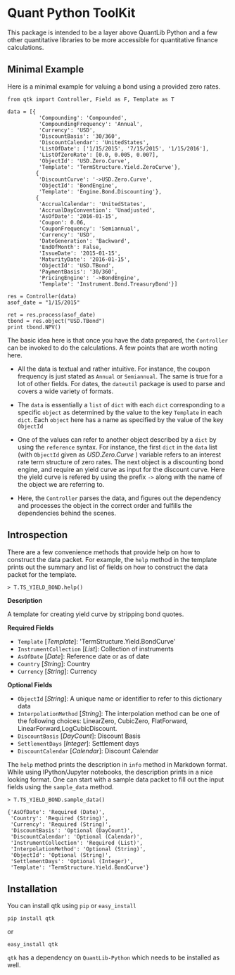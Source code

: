 # Quant Python ToolKit

This package is intended to be a layer above QuantLib Python and a few other quantitative libraries 
to be more accessible for quantitative finance calculations.

## Minimal Example
Here is a minimal example for valuing a bond using a provided zero rates.

    from qtk import Controller, Field as F, Template as T

    data = [{
              'Compounding': 'Compounded',
              'CompoundingFrequency': 'Annual',
              'Currency': 'USD',
              'DiscountBasis': '30/360',
              'DiscountCalendar': 'UnitedStates',
              'ListOfDate': ['1/15/2015', '7/15/2015', '1/15/2016'],
              'ListOfZeroRate': [0.0, 0.005, 0.007],
              'ObjectId': 'USD.Zero.Curve',
              'Template': 'TermStructure.Yield.ZeroCurve'},
             {
              'DiscountCurve': '->USD.Zero.Curve',
              'ObjectId': 'BondEngine',
              'Template': 'Engine.Bond.Discounting'},
             {
              'AccrualCalendar': 'UnitedStates',
              'AccrualDayConvention': 'Unadjusted',
              'AsOfDate': '2016-01-15',
              'Coupon': 0.06,
              'CouponFrequency': 'Semiannual',
              'Currency': 'USD',
              'DateGeneration': 'Backward',
              'EndOfMonth': False,
              'IssueDate': '2015-01-15',
              'MaturityDate': '2016-01-15',
              'ObjectId': 'USD.TBond',
              'PaymentBasis': '30/360',
              'PricingEngine': '->BondEngine',
              'Template': 'Instrument.Bond.TreasuryBond'}]

    res = Controller(data)
    asof_date = "1/15/2015"

    ret = res.process(asof_date)
    tbond = res.object("USD.TBond")
    print tbond.NPV()


The basic idea here is that once you have the data prepared, the `Controller` can be invoked to do the calculations. 
A few points that are worth noting here. 

- All the data is textual and rather intuitive. For instance, the coupon
  frequency is just stated as `Annual` or `Semiannual`. The same is true for a lot of other fields. For dates,
  the `dateutil` package is used to parse and covers a wide variety of formats. 

- The `data` is essentially a `list` of `dict` with each `dict` corresponding to a specific `object` as determined
  by the value to the key `Template` in each `dict`. Each `object` here has a name as specified by the value of the 
  key `ObjectId`
  
- One of the values can refer to another object described by a `dict` by using the `reference` syntax. For instance,
  the first `dict` in the `data` list (with `ObjectId` given as *USD.Zero.Curve* ) variable refers to an interest 
  rate term structure of zero rates. The next object is a discounting bond engine, and require an yield curve as 
  input for the discount curve. Here the yield curve is refered by using the prefix `->` along with the name of the
  object we are referring to.
  
- Here, the `Controller` parses the data, and figures out the dependency and processes the object in the correct order
  and fulfills the dependencies behind the scenes. 
  
## Introspection
  
There are a few convenience methods that provide help on how to construct the data packet. For example,
the `help` method in the template prints out the summary and list of fields on how to construct
the data packet for the template.

    > T.TS_YIELD_BOND.help()
    
**Description**

A template for creating yield curve by stripping bond quotes.

**Required Fields**

 - `Template` [*Template*]: 'TermStructure.Yield.BondCurve'
 - `InstrumentCollection` [*List*]: Collection of instruments
 - `AsOfDate` [*Date*]: Reference date or as of date
 - `Country` [*String*]: Country
 - `Currency` [*String*]: Currency

**Optional Fields**

 - `ObjectId` [*String*]: A unique name or identifier to refer to this dictionary data
 - `InterpolationMethod` [*String*]: The interpolation method can be one of the following choices: LinearZero, CubicZero, FlatForward, LinearForward,LogCubicDiscount.
 - `DiscountBasis` [*DayCount*]: Discount Basis
 - `SettlementDays` [*Integer*]: Settlement days
 - `DiscountCalendar` [*Calendar*]: Discount Calendar

The `help` method prints the description in `info` method in Markdown format. While using IPython/Jupyter notebooks, the description
prints in a nice looking format. One can start with a sample data packet to fill out the input fields using the `sample_data` method.

    > T.TS_YIELD_BOND.sample_data()
    
    {'AsOfDate': 'Required (Date)',
     'Country': 'Required (String)',
     'Currency': 'Required (String)',
     'DiscountBasis': 'Optional (DayCount)',
     'DiscountCalendar': 'Optional (Calendar)',
     'InstrumentCollection': 'Required (List)',
     'InterpolationMethod': 'Optional (String)',
     'ObjectId': 'Optional (String)',
     'SettlementDays': 'Optional (Integer)',
     'Template': 'TermStructure.Yield.BondCurve'}
 
  
## Installation

You can install qtk using `pip` or `easy_install`

    pip install qtk
    
or

    easy_install qtk
    
`qtk` has a dependency on `QuantLib-Python` which needs to be installed as well.


  